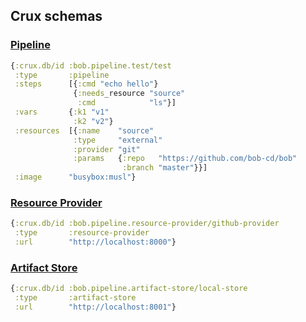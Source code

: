 ## Crux schemas

### [Pipeline](https://bob-cd.github.io/pages/concepts/pipeline.html)

```clojure
{:crux.db/id :bob.pipeline.test/test
 :type       :pipeline
 :steps      [{:cmd "echo hello"}
              {:needs_resource "source"
               :cmd            "ls"}]
 :vars       {:k1 "v1"
              :k2 "v2"}
 :resources  [{:name    "source"
              :type     "external"
              :provider "git"
              :params   {:repo   "https://github.com/bob-cd/bob"
                         :branch "master"}}]
 :image      "busybox:musl"}
```

### [Resource Provider](https://bob-cd.github.io/pages/concepts/resource.html)

```clojure
{:crux.db/id :bob.pipeline.resource-provider/github-provider
 :type       :resource-provider
 :url        "http://localhost:8000"}
```

### [Artifact Store](https://bob-cd.github.io/pages/concepts/artifact.html)

```clojure
{:crux.db/id :bob.pipeline.artifact-store/local-store
 :type       :artifact-store
 :url        "http://localhost:8001"}
```
